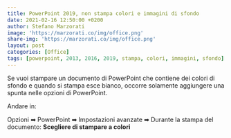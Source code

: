 ```yaml
---
title: PowerPoint 2019, non stampa colori e immagini di sfondo
date: 2021-02-16 12:50:00 +0200
author: Stefano Marzorati
image: 'https://marzorati.co/img/office.png'
share-img: 'https://marzorati.co/img/office.png'
layout: post
categories: [Office]
tags: [powerpoint, 2013, 2016, 2019, stampa, colori, immagini, sfondo]
---
```

Se vuoi stampare un documento di PowerPoint che contiene dei colori di sfondo e quando si stampa esce bianco, occorre solamente aggiungere una spunta nelle opzioni di PowerPoint.   

Andare in:   

Opzioni &#x27A1; PowerPoint &#x27A1; Impostazioni avanzate &#x27A1; Durante la stampa del documento: **Scegliere di stampare a colori**